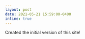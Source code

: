 ```yaml
---
layout: post
date: 2021-05-21 15:59:00-0400
inline: true
---
```


Created the initial version of this site!
